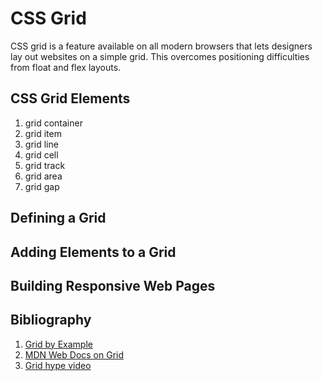 # CSS Grid
CSS grid is a feature available on all modern browsers that lets designers lay out websites on a simple grid. This overcomes positioning difficulties from float and flex layouts. 
## CSS Grid Elements
1. grid container
2. grid item
3. grid line
4. grid cell
5. grid track
6. grid area
7. grid gap
## Defining a Grid

## Adding Elements to a Grid

## Building Responsive Web Pages

## Bibliography
1. [Grid by Example](https://gridbyexample.com/)
2. [MDN Web Docs on Grid](https://developer.mozilla.org/en-US/docs/Web/CSS/grid)
3. [Grid hype video](https://youtu.be/7kVeCqQCxlk)